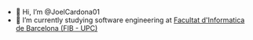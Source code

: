 - 👋 Hi, I’m @JoelCardona01
- 🌱 I’m currently studying software engineering at [Facultat d'Informatica de Barcelona (FIB - UPC)](https://www.fib.upc.edu/en)


<!---
JoelCardona01/JoelCardona01 is a ✨ special ✨ repository because its `README.md` (this file) appears on your GitHub profile.
You can click the Preview link to take a look at your changes.
--->
